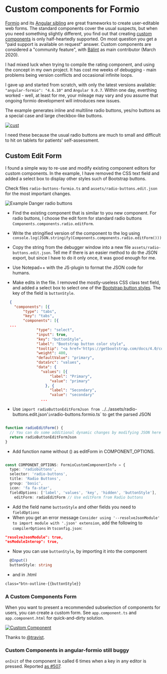 # Custom components for Formio

[Formio](https://github.com/formio/formio) and its [Angular sibling](https://github.com/formio/angular-formio) are great frameworks to create user-editable web forms. The standard components cover the usual suspects, but when you need something slightly different, you find out that creating [custom components](https://github.com/formio/angular-formio/wiki/Custom-Components-with-Angular-Elements) is only half-heartedly supported. On most question you get a "paid support is available on request" answer. Custom components are considered  a "community feature", with [Bálint](https://github.com/merobal) as main contributor (March 2020).

I had mixed luck when trying to compile the rating component, and using the concept in my own project. It has cost me weeks of debugging - main problems being version conflicts and occasional infinite loops.

I gave up and started from scratch, with only the latest versions available: `"angular-formio": "4.6.10"` and `Angular 9.0.7`. Within one day, everthing worked - well, at least for me, your mileage may vary and you assume that ongoing formio development will introduces new issues.

The example generates inline and multiline radio buttons, yes/no buttons as a special case and large checkbox-like buttons.

<a href="https://ibb.co/s9jCDhT"><img src="https://i.ibb.co/v41hrbN/cust.png" alt="cust" border="0"></a>

I need these because the usual radio buttons are much to small and difficult to hit on tablets for patients' self-assessment.

## Custom Edit Form

I found a simple way to re-use and modify existing component editors for custom components.  In the example, I have removed the CSS text field and added a select box to display other styles such  of Bootstrap buttons.

Check files `radio-buttons-formio.ts` and `assets/radio-buttons.edit.json` for the most important changes.

![Example Danger radio buttons](https://i.ibb.co/pzNfbG5/RedRadio.png)

* Find the existing component that is similar to you new component. For radio buttons, I choose the edit form for standard radio buttons `Components.components.radio.editForm`.

* Write the stringified version of the component to the log using `console.log(JSON.stringify(Components.components.radio.editForm()))`

* Copy the string from the debugger window into a new file `assets/radio-buttons.edit.json`.  Tell me if there is an easier method to do the JSON export, but since I have to do it only once, it was good enough for me.

* Use Notepad++ with the JS-plugin to format the JSON code for humans.

* Make edits in the file. I removed the mostly-useless CSS class text field, and added a select box to select one of the [Bootstrap button styles](https://getbootstrap.com/docs/4.0/components/buttons/). The key of the field is `buttonStyle`.

```json
  {
    "components": [{
        "type": "tabs",
        "key": "tabs",
        "components": [{
  ...
              "type": "select",
              "input": true,
              "key": "buttonStyle",
              "label": "Bootstrap button color style",
              "tooltip": "<a href='https://getbootstrap.com/docs/4.0/components/buttons/'>Button style</a>",
              "weight": 400,
              "defaultValue": "primary",
              "dataSrc": "values",
              "data": {
                "values": [{
                    "label": "Primary",
                    "value": "primary"
                  }, {
                    "label": "Secondary",
                    "value": "secondary"
                ...
```

* Use `import radioButtonEditFormJson from `../../assets/radio-buttons.edit.json'` in `radio-buttons.formio.ts` to get the parsed JSON

``` typescript

function radioEditForm() {
  // You can do some additional dynamic changes by modifying JSON here
  return radioButtonEditFormJson
}
```

* Add function name without () as editForm in COMPONENT_OPTIONS.

``` typescript

const COMPONENT_OPTIONS: FormioCustomComponentInfo = {
  type: 'radiobuttons',
  selector: 'radio-buttons',
  title: 'Radio Buttons',
  group: 'basic',
  icon: 'fa fa-star',
  fieldOptions: ['label', 'values', 'key', 'hidden', 'buttonStyle'],
    editForm: radioEditForm // Use editForm from Radio buttons

```

* Add the field name `buttonStyle` and other fields you need to `fieldOptions`
* When you get an error message `Consider using '--resolveJsonModule' to import module with '.json' extension`, add the following to `compilerOptions` in `tsconfig.json`:

```json
"resolveJsonModule": true,
"esModuleInterop": true,
```

* Now you can use `buttonStyle`, by importing it into the component

```typescript
  @Input()
  buttonStyle: string
```

* and in .html

```html
class="btn-outline-{{buttonStyle}}
```

### A Custom Components Form

When you want to present a recommended subselection of components for users, you can create a custom form. See  `app.component.ts` and `app.component.html` for quick-and-dirty solution.

<a href="https://imgbb.com/"><img src="https://i.ibb.co/19k5715/Custom-Radio.png" alt="Custom Component" border="0"></a>

Thanks to [@travist](https://github.com/formio/angular-formio/issues/544).

### Custom Components in angular-formio still buggy

`onInit` of the component is called 6 times when a key in any editor is pressed. Reported [as #507](<https://github.com/formio/angular-formio/issues/507>). 